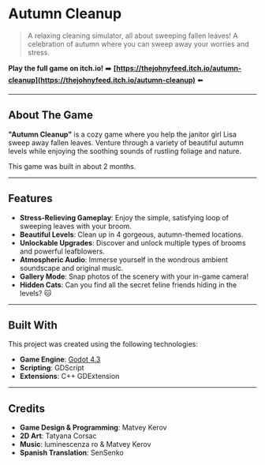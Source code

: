 # Autumn Cleanup 

> A relaxing cleaning simulator, all about sweeping fallen leaves\! A celebration of autumn where you can sweep away your worries and stress.

**Play the full game on itch.io\!**
➡️ **[https://thejohnyfeed.itch.io/autumn-cleanup](https://thejohnyfeed.itch.io/autumn-cleanup)** ⬅️

-----

## About The Game

**"Autumn Cleanup"** is a cozy game where you help the janitor girl Lisa sweep away fallen leaves. Venture through a variety of beautiful autumn levels while enjoying the soothing sounds of rustling foliage and nature.

This game was built in about 2 months.

-----

## Features

  * **Stress-Relieving Gameplay**: Enjoy the simple, satisfying loop of sweeping leaves with your broom.
  * **Beautiful Levels**: Clean up in 4 gorgeous, autumn-themed locations.
  * **Unlockable Upgrades**: Discover and unlock multiple types of brooms and powerful leafblowers.
  * **Atmospheric Audio**: Immerse yourself in the wondrous ambient soundscape and original music.
  * **Gallery Mode**: Snap photos of the scenery with your in-game camera\!
  * **Hidden Cats**: Can you find all the secret feline friends hiding in the levels? 🐱

-----

## Built With

This project was created using the following technologies:

  * **Game Engine**: [Godot 4.3](https://godotengine.org/)
  * **Scripting**: GDScript
  * **Extensions**: C++ GDExtension

-----

## Credits

  * **Game Design & Programming**: Matvey Kerov
  * **2D Art**: Tatyana Corsac
  * **Music**: luminescenza ro & Matvey Kerov
  * **Spanish Translation**: SenSenko
